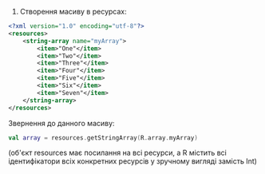 1.  Створення масиву в ресурсах: 
    
```xml
<?xml version="1.0" encoding="utf-8"?> 
<resources> 
    <string-array name="myArray"> 
        <item>"One"</item> 
        <item>"Two"</item> 
        <item>"Three"</item> 
        <item>"Four"</item> 
        <item>"Five"</item> 
        <item>"Six"</item> 
        <item>"Seven"</item> 
    </string-array> 
</resources> 
```

Звернення до данного масиву: 

```kotlin
val array = resources.getStringArray(R.array.myArray) 
```

(об'єкт resources має посилання на всі ресурси, а R містить всі ідентифікатори всіх конкретних ресурсів у зручному вигляді замість Int)